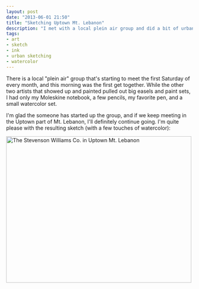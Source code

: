 ```yaml
---
layout: post
date: "2013-06-01 21:50"
title: "Sketching Uptown Mt. Lebanon"
description: "I met with a local plein air group and did a bit of urban sketching."
tags:
- art
- sketch
- ink
- urban sketching
- watercolor
---
```

There is a local "plein air" group that's starting to meet the first Saturday of every month, and this morning was the first get together. While the other two artists that showed up and painted pulled out big easels and paint sets, I had only my Moleskine notebook, a few pencils, my favorite pen, and a small watercolor set.

I'm glad the someone has started up the group, and if we keep meeting in the Uptown part of Mt. Lebanon, I'll definitely continue going. I'm quite please with the resulting sketch (with a few touches of watercolor):

<div class="cgraphics">
  <a class="fancybox" rel="fancybox-20130601" href="http://farm4.staticflickr.com/3721/8913545579_6c439cc2a1_c.jpg" title="The Stevenson Williams Co. in Uptown Mt. Lebanon"><img src="http://farm4.staticflickr.com/3721/8913545579_6c439cc2a1.jpg" width="500" height="394" alt="The Stevenson Williams Co. in Uptown Mt. Lebanon" /></a>
</div>
